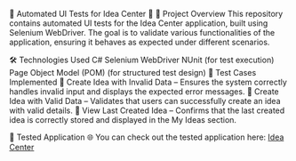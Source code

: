 🚀 Automated UI Tests for Idea Center 🧪
📌 Project Overview
This repository contains automated UI tests for the Idea Center application, built using Selenium WebDriver. The goal is to validate various functionalities of the application, ensuring it behaves as expected under different scenarios.

🛠️ Technologies Used
C#
Selenium WebDriver
NUnit (for test execution)
Page Object Model (POM) (for structured test design)
📝 Test Cases Implemented
🔹 Create Idea with Invalid Data – Ensures the system correctly handles invalid input and displays the expected error messages.
🔹 Create Idea with Valid Data – Validates that users can successfully create an idea with valid details.
🔹 View Last Created Idea – Confirms that the last created idea is correctly stored and displayed in the My Ideas section.

🔗 Tested Application
🌐 You can check out the tested application here: [Idea Center](http://softuni-qa-loadbalancer-2137572849.eu-north-1.elb.amazonaws.com:83/)



